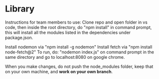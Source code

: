 # Library

Instructions for team members to use:
Clone repo and open folder in vs code, then
inside the root directory, do "npm install" in command prompt, this will install all the modules listed in the dependencies under package.json.

Install nodemon via "npm install -g nodemon"
Install fetch via "npm install node-fetch@2"
To run, do:
"nodemon index.js" on command prompt in the same directory
and go to localhost:8080 on google chrome.

When you make changes, do not push the node_modules folder, keep that on your own machine, and **work on your own branch**.
